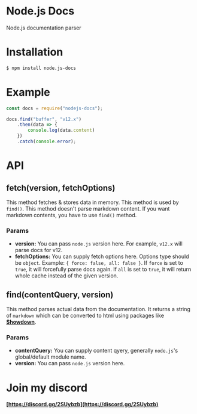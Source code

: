 # Node.js Docs
Node.js documentation parser

# Installation

```sh
$ npm install node.js-docs

```

# Example

```js
const docs = require("nodejs-docs");

docs.find("buffer", "v12.x")
    .then(data => {
        console.log(data.content)
    })
    .catch(console.error);

```

# API
## fetch(version, fetchOptions)
This method fetches & stores data in memory. This method is used by `find()`.
This method doesn't parse markdown content. If you want markdown contents, you have to use `find()` method.

### Params
- **version:** You can pass `node.js` version here. For example, `v12.x` will parse docs for v12.
- **fetchOptions:** You can supply fetch options here. Options type should be `object`. Example: `{ force: false, all: false }`. If `force` is set to `true`, it will forcefully parse docs again. If `all` is set to `true`, it will return whole cache instead of the given version.

## find(contentQuery, version)
This method parses actual data from the documentation. It returns a string of `markdown` which can be converted to html using packages like **[Showdown](https://npmjs.com/package/showdown)**.

### Params
- **contentQuery:** You can supply content qyery, generally `node.js`'s global/default module name.
- **version:** You can pass `node.js` version here.

# Join my discord
**[https://discord.gg/2SUybzb](https://discord.gg/2SUybzb)**